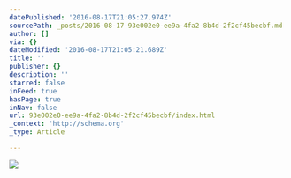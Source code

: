 ```yaml
---
datePublished: '2016-08-17T21:05:27.974Z'
sourcePath: _posts/2016-08-17-93e002e0-ee9a-4fa2-8b4d-2f2cf45becbf.md
author: []
via: {}
dateModified: '2016-08-17T21:05:21.689Z'
title: ''
publisher: {}
description: ''
starred: false
inFeed: true
hasPage: true
inNav: false
url: 93e002e0-ee9a-4fa2-8b4d-2f2cf45becbf/index.html
_context: 'http://schema.org'
_type: Article

---
```

![](https://the-grid-user-content.s3-us-west-2.amazonaws.com/013a8f25-3b6e-4058-8989-89cffd1dd737.jpg)